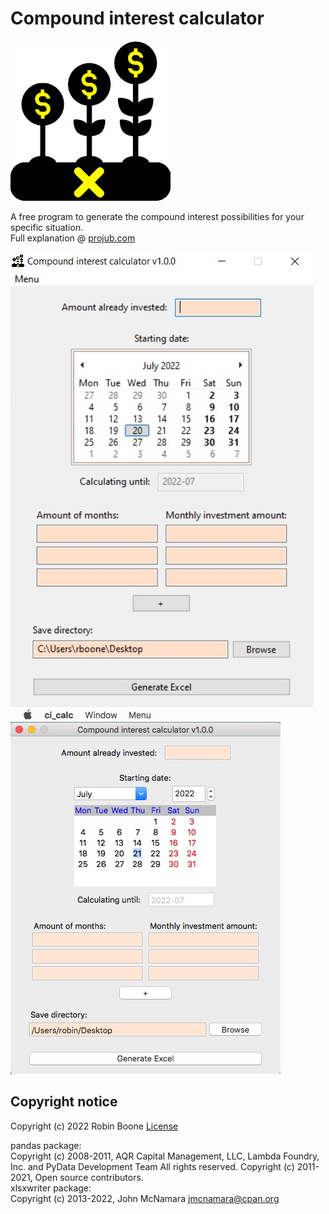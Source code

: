 # Compound interest calculator  
[![](media/cic_icon_256x256.png)](https://projub.com/compound_interest_calculator)  
  
A free program to generate the compound interest possibilities for your specific situation.  
Full explanation @ [projub.com](https://projub.com/compound_interest_calculator)  

[![](media/ci_calc_windows.jpg)](https://projub.com/compound_interest_calculator)
[![](media/ci_calc_mac.jpg)](https://projub.com/compound_interest_calculator)  

## Copyright notice
Copyright (c) 2022 Robin Boone [License](LICENSE.md)

pandas package:  
Copyright (c) 2008-2011, AQR Capital Management, LLC, Lambda Foundry, Inc. and PyData Development Team
All rights reserved. Copyright (c) 2011-2021, Open source contributors.  
xlsxwriter package:  
Copyright (c) 2013-2022, John McNamara <jmcnamara@cpan.org>  